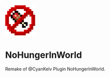 # [![NoHungerInWorld](https://raw.githubusercontent.com/Enrick3344/NoHungerInWorld/master/NoHungerInWorld.jpg)](https://imgcl.co/plugins/nohungerinworld.585/)
# NoHungerInWorld
Remake of @CyanKelv Plugin NoHungerInWorld.

